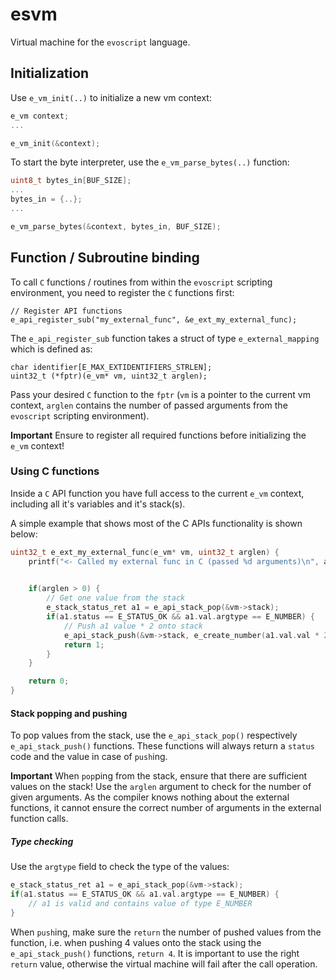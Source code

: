 # esvm
Virtual machine for the `evoscript` language.

## Initialization
Use `e_vm_init(..)` to initialize a new vm context:

```c
e_vm context;
...

e_vm_init(&context);
```

To start the byte interpreter, use the `e_vm_parse_bytes(..)` function:

```c
uint8_t bytes_in[BUF_SIZE];
...
bytes_in = {..};
...

e_vm_parse_bytes(&context, bytes_in, BUF_SIZE);
```

## Function / Subroutine binding
To call `C` functions / routines from within the `evoscript` scripting environment, 
you need to register the `C` functions first:

```
// Register API functions
e_api_register_sub("my_external_func", &e_ext_my_external_func);
```

The `e_api_register_sub` function takes a struct of type `e_external_mapping` which is defined as:

```
char identifier[E_MAX_EXTIDENTIFIERS_STRLEN];
uint32_t (*fptr)(e_vm* vm, uint32_t arglen);
```

Pass your desired `C` function to the `fptr` (`vm` is a pointer to the current vm context, `arglen` contains the number
of passed arguments from the `evoscript` scripting environment).

**Important** Ensure to register all required functions before initializing the `e_vm` context!

### Using C functions
Inside a `C` API function you have full access to the current `e_vm` context, including all it's variables and it's stack(s).

A simple example that shows most of the C APIs functionality is shown below:
```c
uint32_t e_ext_my_external_func(e_vm* vm, uint32_t arglen) {
    printf("<- Called my external func in C (passed %d arguments)\n", arglen);

    
    if(arglen > 0) {
        // Get one value from the stack
        e_stack_status_ret a1 = e_api_stack_pop(&vm->stack);
        if(a1.status == E_STATUS_OK && a1.val.argtype == E_NUMBER) {
            // Push a1 value * 2 onto stack
            e_api_stack_push(&vm->stack, e_create_number(a1.val.val * 2));
            return 1;
        }
    }

    return 0;
}
```

#### Stack popping and pushing
To pop values from the stack, use the `e_api_stack_pop()` respectively `e_api_stack_push()` functions.
These functions will always return a `status` code and the value in case of `push`ing.

**Important** When `pop`ping from the stack, ensure that there are sufficient values on the stack! Use the `arglen` argument to check for the number of given arguments. As the compiler knows nothing about the external functions, it cannot ensure the correct number of arguments in the external function calls.

##### Type checking
Use the `argtype` field to check the type of the values:
```c
e_stack_status_ret a1 = e_api_stack_pop(&vm->stack);
if(a1.status == E_STATUS_OK && a1.val.argtype == E_NUMBER) {
    // a1 is valid and contains value of type E_NUMBER
}
```

When `push`ing, make sure the `return` the number of pushed values from the function, i.e. when pushing 4 values onto the stack using the `e_api_stack_push()` functions,
`return 4`. It is important to use the right `return` value, otherwise the virtual machine will fail after the call operation.